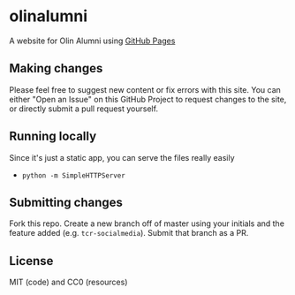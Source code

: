 olinalumni
==========

A website for Olin Alumni using [GitHub Pages](http://pages.github.com/)

Making changes
--------------
Please feel free to suggest new content or fix errors with this site. You can either "Open an Issue" on this GitHub Project to request changes to the site, or directly submit a pull request yourself.

Running locally
---------------
Since it's just a static app, you can serve the files really easily

- `python -m SimpleHTTPServer`

Submitting changes
------------------
Fork this repo. Create a new branch off of master using your initials and the feature added (e.g. `tcr-socialmedia`). Submit that branch as a PR.

License
-------

MIT (code) and CC0 (resources)
